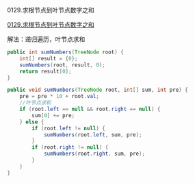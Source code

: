 0129.求根节点到叶节点数字之和

[0129.求根节点到叶节点数字之和](https://leetcode-cn.com/problems/sum-root-to-leaf-numbers/)

解法：递归遍历，叶节点求和


```java
public int sumNumbers(TreeNode root) {
    int[] result = {0};
    sumNumbers(root, result, 0);
    return result[0];
}

public void sumNumbers(TreeNode root, int[] sum, int pre) {
    pre = pre * 10 + root.val;
    //叶节点求和
    if (root.left == null && root.right == null) {
        sum[0] += pre;
    } else {
        if (root.left != null) {
            sumNumbers(root.left, sum, pre);
        }
        if (root.right != null) {
            sumNumbers(root.right, sum, pre);
        }
    }
}
```
